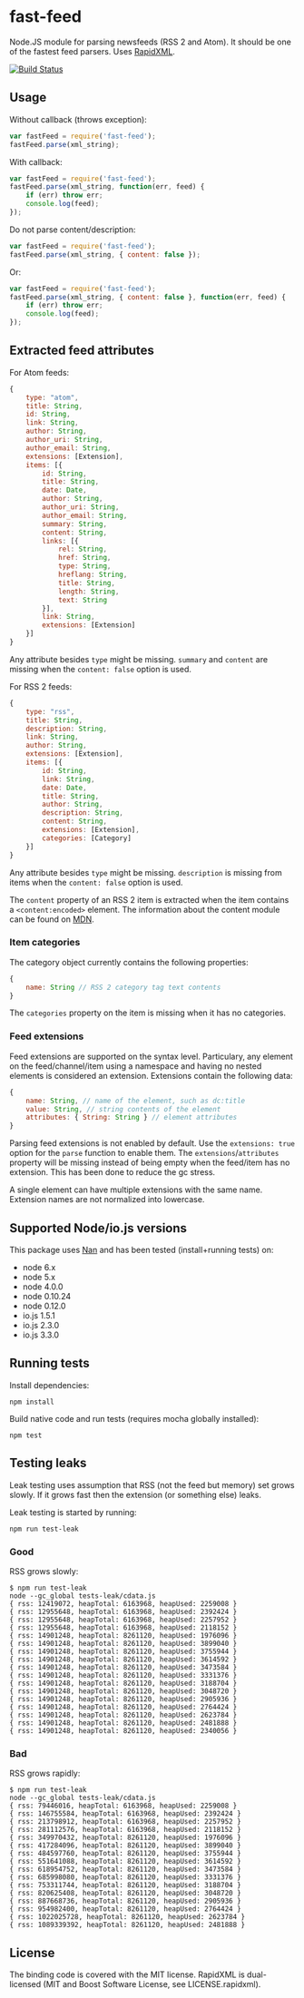 # fast-feed

Node.JS module for parsing newsfeeds (RSS 2 and Atom). It should be one
of the fastest feed parsers. Uses [RapidXML](http://rapidxml.sourceforge.net/).

[![Build Status](https://travis-ci.org/rla/fast-feed.svg)](https://travis-ci.org/rla/fast-feed)

## Usage

Without callback (throws exception):

```javascript
var fastFeed = require('fast-feed');
fastFeed.parse(xml_string);
```

With callback:

```javascript
var fastFeed = require('fast-feed');
fastFeed.parse(xml_string, function(err, feed) {
    if (err) throw err;
    console.log(feed);
});
```

Do not parse content/description:

```javascript
var fastFeed = require('fast-feed');
fastFeed.parse(xml_string, { content: false });
```

Or:

```javascript
var fastFeed = require('fast-feed');
fastFeed.parse(xml_string, { content: false }, function(err, feed) {
    if (err) throw err;
    console.log(feed);
});
```

## Extracted feed attributes

For Atom feeds:

```javascript
{
    type: "atom",
    title: String,
    id: String,
    link: String,
    author: String,
    author_uri: String,
    author_email: String,
    extensions: [Extension],
    items: [{
        id: String,
        title: String,
        date: Date,
        author: String,
        author_uri: String,
        author_email: String,
        summary: String,
        content: String,
        links: [{
            rel: String,
            href: String,
            type: String,
            hreflang: String,
            title: String,
            length: String,
            text: String
        }],
        link: String,
        extensions: [Extension]
    }]
}
```

Any attribute besides `type` might be missing. `summary` and `content` are missing when
the `content: false` option is used.

For RSS 2 feeds:

```javascript
{
    type: "rss",
    title: String,
    description: String,
    link: String,
    author: String,
    extensions: [Extension],
    items: [{
        id: String,
        link: String,
        date: Date,
        title: String,
        author: String,
        description: String,
        content: String,
        extensions: [Extension],
        categories: [Category]
    }]
}
```

Any attribute besides `type` might be missing. `description` is missing from items when
the `content: false` option is used.

The `content` property of an RSS 2 item is extracted when the item contains a `<content:encoded>` element.
The information about the content module can be found on [MDN](https://developer.mozilla.org/en-US/docs/Web/RSS/Article/Why_RSS_Content_Module_is_Popular_-_Including_HTML_Contents).

### Item categories

The category object currently contains the following properties:

```javascript
{
    name: String // RSS 2 category tag text contents
}
```

The `categories` property on the item is missing when it has no categories.

### Feed extensions

Feed extensions are supported on the syntax level. Particulary, any element on the feed/channel/item using a namespace
and having no nested elements is considered an extension. Extensions contain the following data:

```javascript
{
    name: String, // name of the element, such as dc:title
    value: String, // string contents of the element
    attributes: { String: String } // element attributes
}
```

Parsing feed extensions is not enabled by default. Use the `extensions: true` option
for the `parse` function to enable them. The `extensions`/`attributes` property will be missing instead
of being empty when the feed/item has no extension. This has been done to reduce the gc stress.

A single element can have multiple extensions with the same name. Extension names are
not normalized into lowercase.

## Supported Node/io.js versions

This package uses [Nan](https://github.com/rvagg/nan) and has been tested (install+running tests) on:

 * node 6.x
 * node 5.x
 * node 4.0.0
 * node 0.10.24
 * node 0.12.0
 * io.js 1.5.1
 * io.js 2.3.0
 * io.js 3.3.0

## Running tests

Install dependencies:

    npm install

Build native code and run tests (requires mocha globally installed):

    npm test

## Testing leaks

Leak testing uses assumption that RSS (not the feed but memory) set grows slowly. If it grows
fast then the extension (or something else) leaks.

Leak testing is started by running:

    npm run test-leak

### Good

RSS grows slowly:

```
$ npm run test-leak
node --gc_global tests-leak/cdata.js
{ rss: 12419072, heapTotal: 6163968, heapUsed: 2259008 }
{ rss: 12955648, heapTotal: 6163968, heapUsed: 2392424 }
{ rss: 12955648, heapTotal: 6163968, heapUsed: 2257952 }
{ rss: 12955648, heapTotal: 6163968, heapUsed: 2118152 }
{ rss: 14901248, heapTotal: 8261120, heapUsed: 1976096 }
{ rss: 14901248, heapTotal: 8261120, heapUsed: 3899040 }
{ rss: 14901248, heapTotal: 8261120, heapUsed: 3755944 }
{ rss: 14901248, heapTotal: 8261120, heapUsed: 3614592 }
{ rss: 14901248, heapTotal: 8261120, heapUsed: 3473584 }
{ rss: 14901248, heapTotal: 8261120, heapUsed: 3331376 }
{ rss: 14901248, heapTotal: 8261120, heapUsed: 3188704 }
{ rss: 14901248, heapTotal: 8261120, heapUsed: 3048720 }
{ rss: 14901248, heapTotal: 8261120, heapUsed: 2905936 }
{ rss: 14901248, heapTotal: 8261120, heapUsed: 2764424 }
{ rss: 14901248, heapTotal: 8261120, heapUsed: 2623784 }
{ rss: 14901248, heapTotal: 8261120, heapUsed: 2481888 }
{ rss: 14901248, heapTotal: 8261120, heapUsed: 2340056 }
```

### Bad

RSS grows rapidly:

```
$ npm run test-leak
node --gc_global tests-leak/cdata.js
{ rss: 79446016, heapTotal: 6163968, heapUsed: 2259008 }
{ rss: 146755584, heapTotal: 6163968, heapUsed: 2392424 }
{ rss: 213798912, heapTotal: 6163968, heapUsed: 2257952 }
{ rss: 281112576, heapTotal: 6163968, heapUsed: 2118152 }
{ rss: 349970432, heapTotal: 8261120, heapUsed: 1976096 }
{ rss: 417284096, heapTotal: 8261120, heapUsed: 3899040 }
{ rss: 484597760, heapTotal: 8261120, heapUsed: 3755944 }
{ rss: 551641088, heapTotal: 8261120, heapUsed: 3614592 }
{ rss: 618954752, heapTotal: 8261120, heapUsed: 3473584 }
{ rss: 685998080, heapTotal: 8261120, heapUsed: 3331376 }
{ rss: 753311744, heapTotal: 8261120, heapUsed: 3188704 }
{ rss: 820625408, heapTotal: 8261120, heapUsed: 3048720 }
{ rss: 887668736, heapTotal: 8261120, heapUsed: 2905936 }
{ rss: 954982400, heapTotal: 8261120, heapUsed: 2764424 }
{ rss: 1022025728, heapTotal: 8261120, heapUsed: 2623784 }
{ rss: 1089339392, heapTotal: 8261120, heapUsed: 2481888 }
```

## License

The binding code is covered with the MIT license. RapidXML is dual-licensed
(MIT and Boost Software License, see LICENSE.rapidxml).
